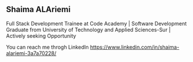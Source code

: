 ## Shaima ALAriemi

Full Stack Development Trainee at Code Academy | Software Development Graduate from University of Technology and Applied Sciences-Sur | Actively seeking Opportunity

You can reach me throgh LinkedIn https://www.linkedin.com/in/shaima-alariemi-3a7a70228/
